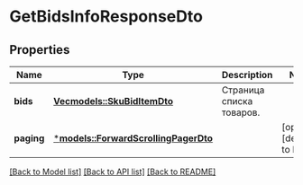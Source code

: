 # GetBidsInfoResponseDto

## Properties
Name | Type | Description | Notes
------------ | ------------- | ------------- | -------------
**bids** | [**Vec<models::SkuBidItemDto>**](SkuBidItemDTO.md) | Страница списка товаров. | 
**paging** | [***models::ForwardScrollingPagerDto**](ForwardScrollingPagerDTO.md) |  | [optional] [default to None]

[[Back to Model list]](../README.md#documentation-for-models) [[Back to API list]](../README.md#documentation-for-api-endpoints) [[Back to README]](../README.md)


